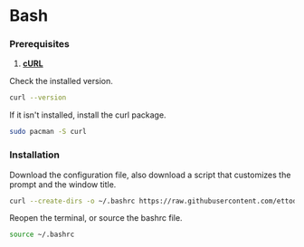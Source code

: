 # Bash

### Prerequisites

1. **[cURL](https://curl.se/)**

Check the installed version.

```bash
curl --version
```

If it isn't installed, install the curl package.

```bash
sudo pacman -S curl
```

### Installation

Download the configuration file, also download a script that customizes the prompt and the window title.

```bash
curl --create-dirs -o ~/.bashrc https://raw.githubusercontent.com/ettodrzz/Cara/main/arch/bashrc -o ~/.scripts/bash_prompt.sh https://raw.githubusercontent.com/ettodrzz/Cara/main/arch/scripts/bash_prompt.sh
```

Reopen the terminal, or source the bashrc file.

```bash
source ~/.bashrc
```
